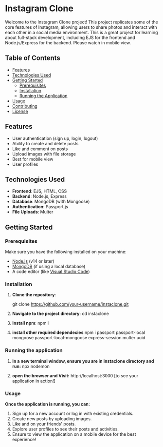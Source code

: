 # Instagram Clone

Welcome to the Instagram Clone project! This project replicates some of the core features of Instagram, allowing users to share photos and interact with each other in a social media environment. This is a great project for learning about full-stack development, including EJS for the frontend and Node.js/Express for the backend.
Please watch in mobile view.

## Table of Contents

- [Features](#features)
- [Technologies Used](#technologies-used)
- [Getting Started](#getting-started)
  - [Prerequisites](#prerequisites)
  - [Installation](#installation)
  - [Running the Application](#running-the-application)
- [Usage](#usage)
- [Contributing](#contributing)
- [License](#license)

## Features

- User authentication (sign up, login, logout)
- Ability to create and delete posts
- Like and comment on posts
- Upload images with file storage
- Best for mobile view
- User profiles

## Technologies Used

- **Frontend**: EJS, HTML, CSS
- **Backend**: Node.js, Express
- **Database**: MongoDB (with Mongoose)
- **Authentication**: Passport.js
- **File Uploads**: Multer

## Getting Started

### Prerequisites

Make sure you have the following installed on your machine:

- [Node.js](https://nodejs.org/) (v14 or later)
- [MongoDB](https://www.mongodb.com/try/download/community) (if using a local database)
- A code editor (like [Visual Studio Code](https://code.visualstudio.com/))

### Installation

1. **Clone the repository**:

   git clone https://github.com/your-username/instaclone.git


2. **Navigate to the project directory**:
    cd instaclone

3. **Install npm**:
    npm i

4. **install other required dependecies**
    npm i passport passport-local mongoose passport-local-mongoose express-session multer uuid

### Running the application

1. **In a new terminal window, ensure you are in instaclone directory and run:**
    npx nodemon 

2. **open the browser and Visit:**
    http://localhost:3000  [to see your application in action!]


### Usage
**Once the application is running, you can:**

   1. Sign up for a new account or log in with existing credentials.
   2. Create new posts by uploading images.
   3. Like and on your friends' posts.
   4. Explore user profiles to see their posts and activities.
   5. Ensure to view the application on a mobile device for the best experience!
